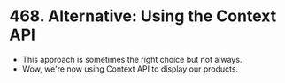 # 468. Alternative: Using the Context API
- This approach is sometimes the right choice but not always.
-  Wow, we're now using Context API to display our products. 
